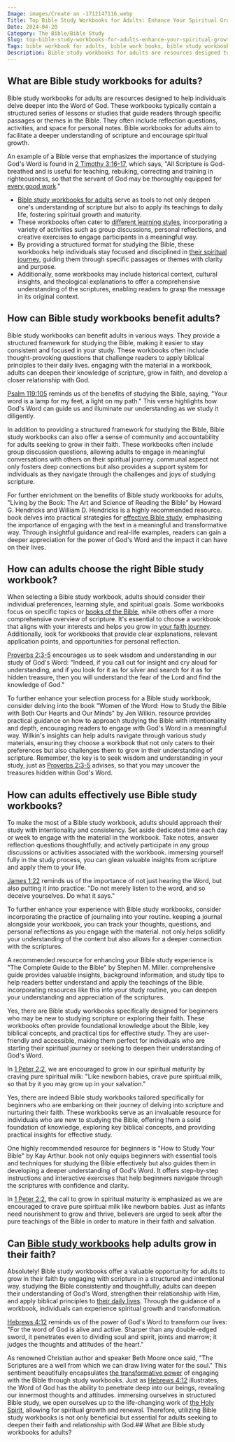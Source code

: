 ```yaml
---
Image: images/Create an -1712147116.webp
Title: Top Bible Study Workbooks for Adults: Enhance Your Spiritual Growth
Date: 2024-04-20
Category: The Bible/Bible Study
Slug: top-bible-study-workbooks-for-adults-enhance-your-spiritual-growth
Tags: bible workbook for adults, bible work books, bible study workbooks with answers, bible guide and workbook, christian workbooks, bible study workbooks for adults, bible workbook, bible workbooks for beginners, the bible, bible study
Description: Bible study workbooks for adults are resources designed to help individuals delve deeper into the Word of God These workbooks typically contain a structured series of lessons or studies that guide readers through specific passages or themes in the Bible They often include reflection questions activities and space for personal
---
```


## What are Bible study workbooks for adults?

Bible study workbooks for adults are resources designed to help individuals delve deeper into the Word of God. These workbooks typically contain a structured series of lessons or studies that guide readers through specific passages or themes in the Bible. They often include reflection questions, activities, and space for personal notes. Bible workbooks for adults aim to facilitate a deeper understanding of scripture and encourage spiritual growth.

An example of a Bible verse that emphasizes the importance of studying God's Word is found in [2 Timothy 3:16-17](https://www.bibleref.com/2-Timothy/3/2-Timothy-3-16.html), which says, "All Scripture is God-breathed and is useful for teaching, rebuking, correcting and training in righteousness, so that the servant of God may be thoroughly equipped for [every good work](/devotional-resources)."

- [Bible study workbooks for adults](/the-ultimate-guide-to-bible-study-booklets-for-adult-christian-education) serve as tools to not only deepen one's understanding of scripture but also to apply its teachings to daily life, fostering spiritual growth and maturity.
- These workbooks often cater to [different learning styles](/ultimate-guide-to-planning-engaging-and-fruitful-bible-studies-for-small-groups), incorporating a variety of activities such as group discussions, personal reflections, and creative exercises to engage participants in a meaningful way.
- By providing a structured format for studying the Bible, these workbooks help individuals stay focused and disciplined in [their spiritual journey](/discover-the-true-meaning-of-being-a-christian-essential-guide-for-believers), guiding them through specific passages or themes with clarity and purpose.
- Additionally, some workbooks may include historical context, cultural insights, and theological explanations to offer a comprehensive understanding of the scriptures, enabling readers to grasp the message in its original context.

## How can Bible study workbooks benefit adults?

Bible study workbooks can benefit adults in various ways. They provide a structured framework for studying the Bible, making it easier to stay consistent and focused in your study. These workbooks often include thought-provoking questions that challenge readers to apply biblical principles to their daily lives.  engaging with the material in a workbook, adults can deepen their knowledge of scripture, grow in faith, and develop a closer relationship with God.

[Psalm 119:105](https://www.bibleref.com/Psalm/119/Psalm-119-105.html) reminds us of the benefits of studying the Bible, saying, "Your word is a lamp for my feet, a light on my path." This verse highlights how God's Word can guide us and illuminate our understanding as we study it diligently.

In addition to providing a structured framework for studying the Bible, Bible study workbooks can also offer a sense of community and accountability for adults seeking to grow in their faith. These workbooks often include group discussion questions, allowing adults to engage in meaningful conversations with others on their spiritual journey.  communal aspect not only fosters deep connections but also provides a support system for individuals as they navigate through the challenges and joys of studying scripture.

For further enrichment on the benefits of Bible study workbooks for adults, "Living by the Book: The Art and Science of Reading the Bible" by Howard G. Hendricks and William D. Hendricks is a highly recommended resource.  book delves into practical strategies for [effective Bible study](/how-to-study-the-bible), emphasizing the importance of engaging with the text in a meaningful and transformative way. Through insightful guidance and real-life examples, readers can gain a deeper appreciation for the power of God's Word and the impact it can have on their lives.

## How can adults choose the right Bible study workbook?

When selecting a Bible study workbook, adults should consider their individual preferences, learning style, and spiritual goals. Some workbooks focus on specific topics or [books of the Bible](/where-does-the-new-testament-begin-a-comprehensive-guide-for-christian-readers), while others offer a more comprehensive overview of scripture. It's essential to choose a workbook that aligns with your interests and helps you grow in [your faith journey](/the-ultimate-guide-to-bible-study-booklets-for-adult-christian-education). Additionally, look for workbooks that provide clear explanations, relevant application points, and opportunities for personal reflection.

[Proverbs 2:3-5](https://www.bibleref.com/Proverbs/2/Proverbs-2-3.html) encourages us to seek wisdom and understanding in our study of God's Word: "Indeed, if you call out for insight and cry aloud for understanding, and if you look for it as for silver and search for it as for hidden treasure, then you will understand the fear of the Lord and find the knowledge of God."

To further enhance your selection process for a Bible study workbook, consider delving into the book "Women of the Word: How to Study the Bible with Both Our Hearts and Our Minds" by Jen Wilkin.  resource provides practical guidance on how to approach studying the Bible with intentionality and depth, encouraging readers to engage with God's Word in a meaningful way. Wilkin's insights can help adults navigate through various study materials, ensuring they choose a workbook that not only caters to their preferences but also challenges them to grow in their understanding of scripture. Remember, the key is to seek wisdom and understanding in your study, just as [Proverbs 2:3-5](https://www.bibleref.com/Proverbs/2/Proverbs-2-3.html) advises, so that you may uncover the treasures hidden within God's Word.

## How can adults effectively use Bible study workbooks?

To make the most of a Bible study workbook, adults should approach their study with intentionality and consistency. Set aside dedicated time each day or week to engage with the material in the workbook. Take notes, answer reflection questions thoughtfully, and actively participate in any group discussions or activities associated with the workbook.  immersing yourself fully in the study process, you can glean valuable insights from scripture and apply them to your life.

[James 1:22](https://www.bibleref.com/James/1/James-1-22.html) reminds us of the importance of not just hearing the Word, but also putting it into practice: "Do not merely listen to the word, and so deceive yourselves. Do what it says."

To further enhance your experience with Bible study workbooks, consider incorporating the practice of journaling into your routine.  keeping a journal alongside your workbook, you can track your thoughts, questions, and personal reflections as you engage with the material.  not only helps solidify your understanding of the content but also allows for a deeper connection with the scriptures.

A recommended resource for enhancing your Bible study experience is "The Complete Guide to the Bible" by Stephen M. Miller.  comprehensive guide provides valuable insights, background information, and study tips to help readers better understand and apply the teachings of the Bible.  incorporating resources like this into your study routine, you can deepen your understanding and appreciation of the scriptures.

Yes, there are Bible study workbooks specifically designed for beginners who may be new to studying scripture or exploring their faith. These workbooks often provide foundational knowledge about the Bible, key biblical concepts, and practical tips for effective study. They are user-friendly and accessible, making them perfect for individuals who are starting their spiritual journey or seeking to deepen their understanding of God's Word.

In [1 Peter 2:2](https://www.bibleref.com/1-Peter/2/1-Peter-2-2.html), we are encouraged to grow in our spiritual maturity by craving pure spiritual milk: "Like newborn babies, crave pure spiritual milk, so that by it you may grow up in your salvation."

Yes, there are indeed Bible study workbooks tailored specifically for beginners who are embarking on their journey of delving into scripture and nurturing their faith. These workbooks serve as an invaluable resource for individuals who are new to studying the Bible, offering them a solid foundation of knowledge, exploring key biblical concepts, and providing practical insights for effective study.

One highly recommended resource for beginners is "How to Study Your Bible" by Kay Arthur.  book not only equips beginners with essential tools and techniques for studying the Bible effectively but also guides them in developing a deeper understanding of God's Word. It offers step-by-step instructions and interactive exercises that help beginners navigate through the scriptures with confidence and clarity.

In [1 Peter 2:2](https://www.bibleref.com/1-Peter/2/1-Peter-2-2.html), the call to grow in spiritual maturity is emphasized as we are encouraged to crave pure spiritual milk like newborn babies. Just as infants need nourishment to grow and thrive, believers are urged to seek after the pure teachings of the Bible in order to mature in their faith and salvation.

## Can [Bible study workbooks](/ultimate-guide-to-small-group-bible-studies-engage-grow-and-connect) help adults grow in their faith?

Absolutely! Bible study workbooks offer a valuable opportunity for adults to grow in their faith by engaging with scripture in a structured and intentional way.  studying the Bible consistently and thoughtfully, adults can deepen their understanding of God's Word, strengthen their relationship with Him, and apply biblical principles to [their daily lives](/discover-the-shortest-chapter-in-the-bible-a-hidden-gem-for-christian-readers). Through the guidance of a workbook, individuals can experience spiritual growth and transformation.

[Hebrews 4:12](https://www.bibleref.com/Hebrews/4/Hebrews-4-12.html) reminds us of the power of God's Word to transform our lives: "For the word of God is alive and active. Sharper than any double-edged sword, it penetrates even to dividing soul and spirit, joints and marrow; it judges the thoughts and attitudes of the heart."

As renowned Christian author and speaker Beth Moore once said, "The Scriptures are a well from which we can draw living water for the soul." This sentiment beautifully encapsulates [the transformative power](/10-essential-bible-verses-for-strength-and-encouragement) of engaging with the Bible through study workbooks. Just as [Hebrews 4:12](https://www.bibleref.com/Hebrews/4/Hebrews-4-12.html) illustrates, the Word of God has the ability to penetrate deep into our beings, revealing our innermost thoughts and attitudes.  immersing ourselves in structured Bible study, we open ourselves up to the life-changing work of [the Holy Spirit](/discover-the-12-appearances-of-jesus-after-his-resurrection-a-comprehensive-guide-for-christian-readers), allowing for spiritual growth and renewal. Therefore, utilizing Bible study workbooks is not only beneficial but essential for adults seeking to deepen their faith and relationship with God.## What are Bible study workbooks for adults?